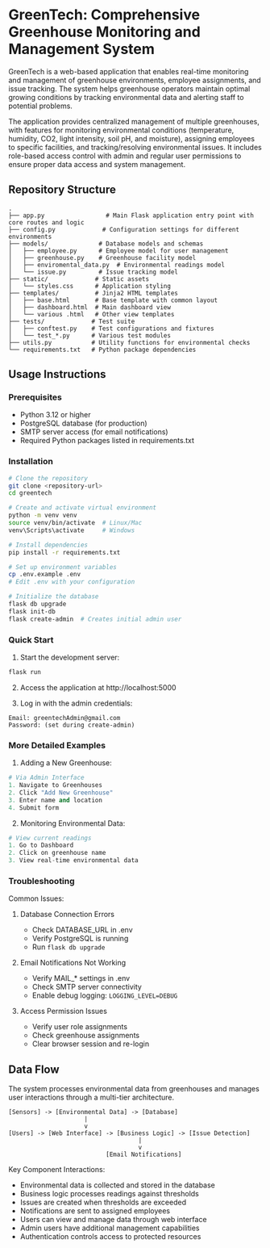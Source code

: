 # GreenTech: Comprehensive Greenhouse Monitoring and Management System

GreenTech is a web-based application that enables real-time monitoring and management of greenhouse environments, employee assignments, and issue tracking. The system helps greenhouse operators maintain optimal growing conditions by tracking environmental data and alerting staff to potential problems.

The application provides centralized management of multiple greenhouses, with features for monitoring environmental conditions (temperature, humidity, CO2, light intensity, soil pH, and moisture), assigning employees to specific facilities, and tracking/resolving environmental issues. It includes role-based access control with admin and regular user permissions to ensure proper data access and system management.

## Repository Structure
```
.
├── app.py                 # Main Flask application entry point with core routes and logic
├── config.py             # Configuration settings for different environments
├── models/              # Database models and schemas
│   ├── employee.py      # Employee model for user management
│   ├── greenhouse.py    # Greenhouse facility model
│   ├── enviromental_data.py  # Environmental readings model
│   └── issue.py         # Issue tracking model
├── static/             # Static assets
│   └── styles.css      # Application styling
├── templates/          # Jinja2 HTML templates
│   ├── base.html       # Base template with common layout
│   ├── dashboard.html  # Main dashboard view
│   └── various .html   # Other view templates
├── tests/             # Test suite
│   ├── conftest.py    # Test configurations and fixtures
│   └── test_*.py      # Various test modules
├── utils.py           # Utility functions for environmental checks
└── requirements.txt   # Python package dependencies
```

## Usage Instructions
### Prerequisites
- Python 3.12 or higher
- PostgreSQL database (for production)
- SMTP server access (for email notifications)
- Required Python packages listed in requirements.txt

### Installation
```bash
# Clone the repository
git clone <repository-url>
cd greentech

# Create and activate virtual environment
python -m venv venv
source venv/bin/activate  # Linux/Mac
venv\Scripts\activate     # Windows

# Install dependencies
pip install -r requirements.txt

# Set up environment variables
cp .env.example .env
# Edit .env with your configuration

# Initialize the database
flask db upgrade
flask init-db
flask create-admin  # Creates initial admin user
```

### Quick Start
1. Start the development server:
```bash
flask run
```

2. Access the application at http://localhost:5000

3. Log in with the admin credentials:
```
Email: greentechAdmin@gmail.com
Password: (set during create-admin)
```

### More Detailed Examples
1. Adding a New Greenhouse:
```python
# Via Admin Interface
1. Navigate to Greenhouses
2. Click "Add New Greenhouse"
3. Enter name and location
4. Submit form
```

2. Monitoring Environmental Data:
```python
# View current readings
1. Go to Dashboard
2. Click on greenhouse name
3. View real-time environmental data
```

### Troubleshooting
Common Issues:
1. Database Connection Errors
   - Check DATABASE_URL in .env
   - Verify PostgreSQL is running
   - Run `flask db upgrade`

2. Email Notifications Not Working
   - Verify MAIL_* settings in .env
   - Check SMTP server connectivity
   - Enable debug logging: `LOGGING_LEVEL=DEBUG`

3. Access Permission Issues
   - Verify user role assignments
   - Check greenhouse assignments
   - Clear browser session and re-login

## Data Flow
The system processes environmental data from greenhouses and manages user interactions through a multi-tier architecture.

```ascii
[Sensors] -> [Environmental Data] -> [Database]
                     |
                     v
[Users] -> [Web Interface] -> [Business Logic] -> [Issue Detection]
                                    |
                                    v
                           [Email Notifications]
```

Key Component Interactions:
- Environmental data is collected and stored in the database
- Business logic processes readings against thresholds
- Issues are created when thresholds are exceeded
- Notifications are sent to assigned employees
- Users can view and manage data through web interface
- Admin users have additional management capabilities
- Authentication controls access to protected resources